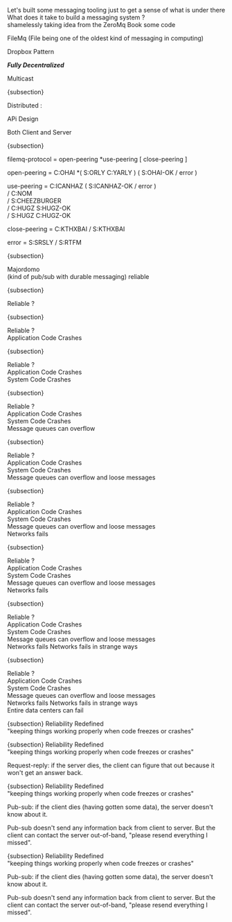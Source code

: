 Let's built some messaging tooling just to get a sense of what is under there  
 What does it take to build a messaging system ?   
 shamelessly taking idea from the ZeroMq Book some code


FileMq (File being one of the oldest kind of messaging in computing)

Dropbox Pattern

**_Fully Decentralized_**

Multicast   

{subsection}

Distributed :   

APi Design

Both Client and Server

{subsection}

filemq-protocol = open-peering *use-peering [ close-peering ]

open-peering    = C:OHAI *( S:ORLY C:YARLY ) ( S:OHAI-OK / error )

use-peering     = C:ICANHAZ ( S:ICANHAZ-OK / error )  
                / C:NOM  
                / S:CHEEZBURGER  
                / C:HUGZ S:HUGZ-OK  
                / S:HUGZ C:HUGZ-OK  

close-peering   = C:KTHXBAI / S:KTHXBAI  

error           = S:SRSLY / S:RTFM  


{subsection}

Majordomo  
(kind of pub/sub with durable messaging)
reliable

{subsection}

Reliable ?  

{subsection}

Reliable ?  
Application Code Crashes  

{subsection}

Reliable ?  
Application Code Crashes  
System Code Crashes  

{subsection}

Reliable ?  
Application Code Crashes  
System Code Crashes  
Message queues can overflow  

{subsection}

Reliable ?  
Application Code Crashes  
System Code Crashes  
Message queues can overflow and loose messages  

{subsection}

Reliable ?  
Application Code Crashes  
System Code Crashes  
Message queues can overflow and loose messages  
Networks  fails

{subsection}

Reliable ?  
Application Code Crashes  
System Code Crashes  
Message queues can overflow and loose messages  
Networks  fails

{subsection}

Reliable ?  
Application Code Crashes  
System Code Crashes  
Message queues can overflow and loose messages  
Networks  fails
Networks  fails in strange ways  

{subsection}

Reliable ?  
Application Code Crashes  
System Code Crashes  
Message queues can overflow and loose messages  
Networks  fails
Networks  fails in strange ways  
Entire data centers can fail   

{subsection}
Reliability Redefined  
"keeping things working properly when code freezes or crashes"

{subsection}
Reliability Redefined  
"keeping things working properly when code freezes or crashes"

Request-reply:
if the server dies, the client can figure that out because it won't get an answer back.

{subsection}
Reliability Redefined  
"keeping things working properly when code freezes or crashes"

Pub-sub:
if the client dies (having gotten some data), the server doesn't know about it.

Pub-sub doesn't send any information back from client to server.
But the client can contact the server out-of-band,
"please resend everything I missed".

{subsection}
Reliability Redefined  
"keeping things working properly when code freezes or crashes"

Pub-sub:
if the client dies (having gotten some data), the server doesn't know about it.

Pub-sub doesn't send any information back from client to server.
But the client can contact the server out-of-band,
"please resend everything I missed".
